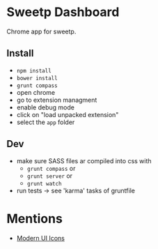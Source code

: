 # Sweetp Dashboard

Chrome app for sweetp.

## Install

*   `npm install`
*   `bower install`
*   `grunt compass`
*   open chrome
*   go to extension managment
*   enable debug mode
*   click on "load unpacked extension"
*   select the `app` folder

## Dev

*   make sure SASS files ar compiled into css with
    *   `grunt compass` or
    *   `grunt server` or
    *   `grunt watch`
*   run tests → see 'karma' tasks of gruntfile

# Mentions

* [Modern UI Icons](https://github.com/Templarian/WindowsIcons)
